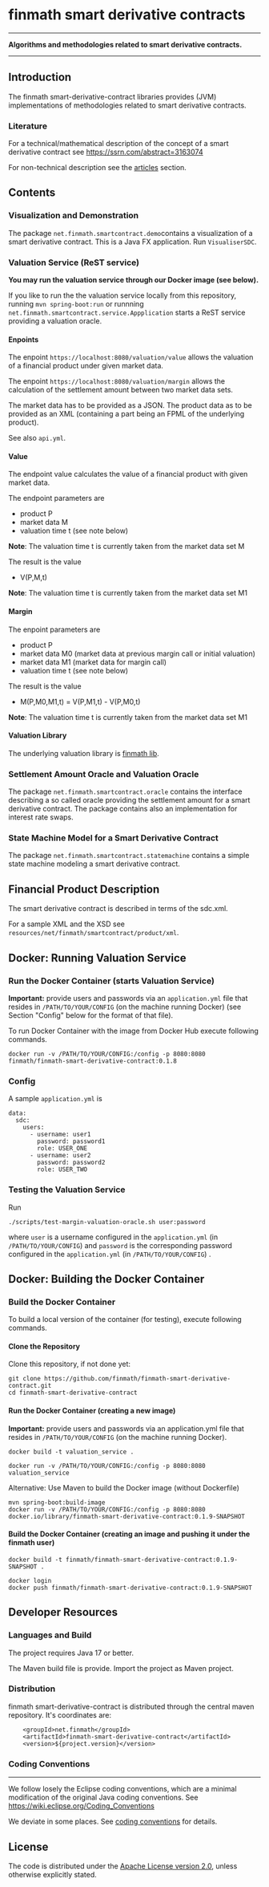 # finmath smart derivative contracts

****************************************

**Algorithms and methodologies related to smart derivative contracts.**

****************************************

## Introduction

The finmath smart-derivative-contract libraries provides (JVM) implementations of methodologies related to smart
derivative contracts.

### Literature

For a technical/mathematical description of the concept of a smart derivative contract
see https://ssrn.com/abstract=3163074

For non-technical description see the [articles](articles) section.

## Contents

### Visualization and Demonstration

The package `net.finmath.smartcontract.demo`contains a visualization of a smart derivative contract.
This is a Java FX application. Run `VisualiserSDC`.

### Valuation Service (ReST service)

**You may run the valuation service through our Docker image (see below).**

If you like to run the the valuation service locally from this repository, running `mvn spring-boot:run` or runnning `net.finmath.smartcontract.service.Appplication` starts a
ReST service providing a valuation oracle. 

#### Enpoints

The enpoint `https://localhost:8080/valuation/value` allows the valuation of a financial product under given market data.

The enpoint `https://localhost:8080/valuation/margin` allows the calculation of the settlement amount between two market data sets.

The market data has to be provided as a JSON.
The product data as to be provided as an XML (containing a part being an FPML of the underlying product).

See also `api.yml`.

#### Value

The endpoint value calculates the value of a financial product
with given market data.

The endpoint parameters are
- product P
- market data M
- valuation time t (see note below)

**Note**: The valuation time t is currently taken from the market data set M

The result is the value
- V(P,M,t)

**Note**: The valuation time t is currently taken from the market data set M1

#### Margin

The enpoint parameters are
- product P
- market data M0 (market data at previous margin call or initial valuation)
- market data M1 (market data for margin call)
- valuation time t (see note below)

The result is the value
- M(P,M0,M1,t) = V(P,M1,t) - V(P,M0,t)

**Note**: The valuation time t is currently taken from the market data set M1

#### Valuation Library

The underlying valuation library is [finmath lib](https://finmath.net/finmath-lib).

### Settlement Amount Oracle and Valuation Oracle

The package `net.finmath.smartcontract.oracle` contains the interface describing a so called oracle providing the
settlement amount for a smart derivative contract. The package contains also an implementation for interest rate swaps.

### State Machine Model for a Smart Derivative Contract

The package `net.finmath.smartcontract.statemachine` contains a simple state machine modeling a smart derivative
contract.

## Financial Product Description

The smart derivative contract is described in terms of the sdc.xml.

For a sample XML and the XSD see `resources/net/finmath/smartcontract/product/xml`.

## Docker: Running Valuation Service

### Run the Docker Container (starts Valuation Service)

**Important:** provide users and passwords via an `application.yml` file that resides
in `/PATH/TO/YOUR/CONFIG` (on the machine running Docker) (see Section "Config" below for the format of that file).

To run Docker Container with the image from Docker Hub execute following commands.

```
docker run -v /PATH/TO/YOUR/CONFIG:/config -p 8080:8080 finmath/finmath-smart-derivative-contract:0.1.8
```

### Config

A sample `application.yml` is
```
data:
  sdc:
    users:
      - username: user1
        password: password1
        role: USER_ONE
      - username: user2
        password: password2
        role: USER_TWO
```

### Testing the Valuation Service

Run
```
./scripts/test-margin-valuation-oracle.sh user:password
```
where `user` is a username configured in the `application.yml` (in `/PATH/TO/YOUR/CONFIG`)
and  `password` is the corresponding password configured in the `application.yml` (in `/PATH/TO/YOUR/CONFIG`) .

## Docker: Building the Docker Container

### Build the Docker Container

To build a local version of the container (for testing), execute following commands.

#### Clone the Repository

Clone this repository, if not done yet:
```
git clone https://github.com/finmath/finmath-smart-derivative-contract.git
cd finmath-smart-derivative-contract
```

#### Run the Docker Container (creating a new image)

**Important:** provide users and passwords via an application.yml file that resides
in `/PATH/TO/YOUR/CONFIG` (on the machine running Docker).

```
docker build -t valuation_service .
```

```
docker run -v /PATH/TO/YOUR/CONFIG:/config -p 8080:8080 valuation_service
```

Alternative: Use Maven to build the Docker image (without Dockerfile)

```
mvn spring-boot:build-image
docker run -v /PATH/TO/YOUR/CONFIG:/config -p 8080:8080 docker.io/library/finmath-smart-derivative-contract:0.1.9-SNAPSHOT
```

#### Build the Docker Container (creating an image and pushing it under the finmath user)

```
docker build -t finmath/finmath-smart-derivative-contract:0.1.9-SNAPSHOT .
```

```
docker login
docker push finmath/finmath-smart-derivative-contract:0.1.9-SNAPSHOT
```

## Developer Resources

### Languages and Build

The project requires Java 17 or better.

The Maven build file is provide. Import the project as Maven project.

### Distribution

finmath smart-derivative-contract is distributed through the central maven repository. It's coordinates are:

```
	<groupId>net.finmath</groupId>
	<artifactId>finmath-smart-derivative-contract</artifactId>
	<version>${project.version}</version>
```

### Coding Conventions
-------------------------------------

We follow losely the Eclipse coding conventions, which are a minimal modification of the original Java coding
conventions. See https://wiki.eclipse.org/Coding_Conventions

We deviate in some places. See [coding conventions](coding/codingconventions.md) for details.

## License

The code is distributed under the [Apache License version 2.0][], unless otherwise explicitly stated.

[Apache License version 2.0]: http://www.apache.org/licenses/LICENSE-2.0.html


